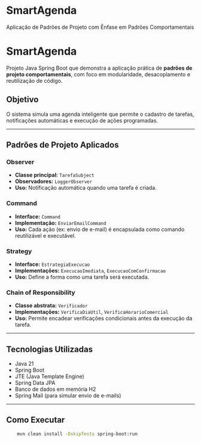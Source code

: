 # SmartAgenda
 Aplicação de Padrões de Projeto com Ênfase em Padrões Comportamentais
# SmartAgenda

Projeto Java Spring Boot que demonstra a aplicação prática de **padrões de projeto comportamentais**, com foco em modularidade, desacoplamento e reutilização de código.

##  Objetivo

O sistema simula uma agenda inteligente que permite o cadastro de tarefas, notificações automáticas e execução de ações programadas.

---

##  Padrões de Projeto Aplicados

### Observer
- **Classe principal:** `TarefaSubject`
- **Observadores:** `LoggerObserver`
- **Uso:** Notificação automática quando uma tarefa é criada.

###  Command
- **Interface:** `Command`
- **Implementação:** `EnviarEmailCommand`
- **Uso:** Cada ação (ex: envio de e-mail) é encapsulada como comando reutilizável e executável.

###  Strategy
- **Interface:** `EstrategiaExecucao`
- **Implementações:** `ExecucaoImediata`, `ExecucaoComConfirmacao`
- **Uso:** Define a forma como uma tarefa será executada.

###  Chain of Responsibility
- **Classe abstrata:** `Verificador`
- **Implementações:** `VerificaDiaUtil`, `VerificaHorarioComercial`
- **Uso:** Permite encadear verificações condicionais antes da execução da tarefa.

---

##  Tecnologias Utilizadas

- Java 21
- Spring Boot
- JTE (Java Template Engine)
- Spring Data JPA
- Banco de dados em memória H2
- Spring Mail (para simular envio de e-mails)

---

##  Como Executar

```bash
    mvn clean install -DskipTests spring-boot:run

